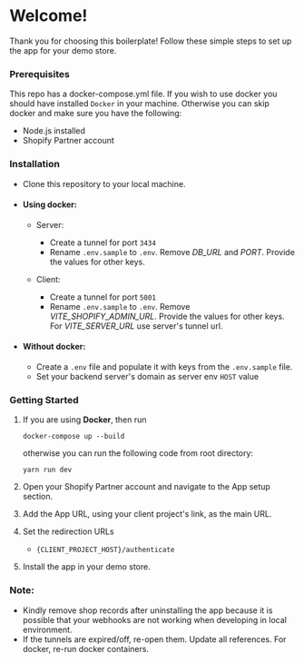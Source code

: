 # Welcome!

Thank you for choosing this boilerplate! Follow these simple steps to set up the app for your demo store.

### Prerequisites

This repo has a docker-compose.yml file. If you wish to use docker you should have installed `Docker` in your machine. Otherwise you can skip docker and make sure you have the following:

- Node.js installed
- Shopify Partner account

### Installation

- Clone this repository to your local machine.
- #### Using docker:

  - Server:

    - Create a tunnel for port `3434`
    - Rename `.env.sample` to `.env`. Remove _DB_URL_ and _PORT_. Provide the values for other keys.

  - Client:
    - Create a tunnel for port `5001`
    - Rename `.env.sample` to `.env`. Remove _VITE_SHOPIFY_ADMIN_URL_. Provide the values for other keys. For _VITE_SERVER_URL_ use server's tunnel url.

- #### Without docker:
  - Create a `.env` file and populate it with keys from the `.env.sample` file.
  - Set your backend server's domain as server env `HOST` value

### Getting Started

1. If you are using **Docker**, then run

   ```
   docker-compose up --build
   ```

   otherwise you can run the following code from root directory:

   ```
   yarn run dev
   ```

2. Open your Shopify Partner account and navigate to the App setup section.

3. Add the App URL, using your client project's link, as the main URL.

4. Set the redirection URLs

   - `{CLIENT_PROJECT_HOST}/authenticate`

5. Install the app in your demo store.

### Note:

- Kindly remove shop records after uninstalling the app because it is possible that your webhooks are not working when developing in local environment.
- If the tunnels are expired/off, re-open them. Update all references. For docker, re-run docker containers.
